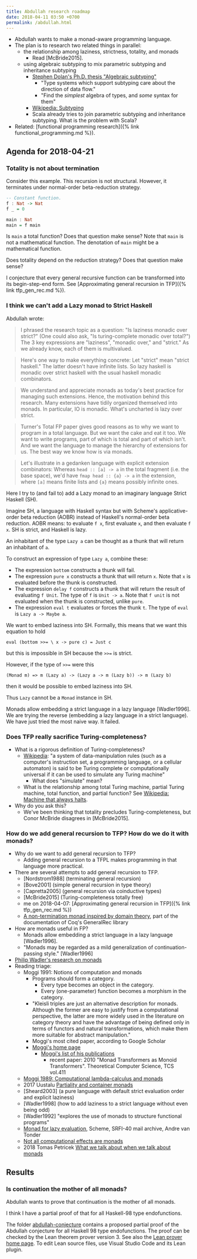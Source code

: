```yaml
---
title: Abdullah research roadmap
date: 2018-04-11 03:50 +0700
permalink: /abdullah.html
---
```


- Abdullah wants to make a monad-aware programming language.
- The plan is to research two related things in parallel:
    - the relationship among laziness, strictness, totality, and monads
        - Read [McBride2015].
    - using algebraic subtyping to mix parametric subtyping and inheritance subtyping
        - [Stephen Dolan's Ph.D. thesis "Algebraic subtyping"](https://www.cl.cam.ac.uk/~sd601/thesis.pdf)
            - "Type systems which support subtyping care about the direction of data flow."
            - "Find the *simplest* algebra of types, and *some* syntax for them"
        - [Wikipedia: Subtyping](https://en.wikipedia.org/wiki/Subtyping)
        - Scala already tries to join parametric subtyping and inheritance subtyping.
        What is the problem with Scala?
- Related: [functional programming research]({% link functional_programming.md %}).

## Agenda for 2018-04-21

### Totality is not about termination

Consider this example.
This recursion is not structural.
However, it terminates under normal-order beta-reduction strategy.

```haskell
-- Constant function.
f : Nat -> Nat
f _ = 0

main : Nat
main = f main
```

Is `main` a total function?
Does that question make sense?
Note that `main` is not a mathematical function.
The denotation of `main` might be a mathematical function.

Does totality depend on the reduction strategy?
Does that question make sense?

I conjecture that every general recursive function can be transformed into its begin-step-end form.
See [Approximating general recursion in TFP]({% link tfp_gen_rec.md %}).

### I think we can't add a Lazy monad to Strict Haskell

Abdullah wrote:

> I phrased the research topic as a question: "Is laziness monadic over strict?" (One could also ask, "Is turing-complete monadic over total?")
The 3 key expressions are "laziness", "monadic over," and "strict."
As we already know, each of them is multivalued.

> Here's one way to make everything concrete: Let "strict" mean "strict haskell."
The latter doesn't have infinite lists.
So lazy haskell is monadic over strict haskell with the usual haskell monadic combinators.

> We understand and appreciate monads as today's best practice for managing such extensions.
Hence, the motivation behind this research. Many extensions have tidily organized themselved into monads. In particular, IO is monadic. What's uncharted is lazy over strict.

> Turner's Total FP paper gives good reasons as to why we want to program in a total language. But we want the cake and eat it too. We want to write programs, part of which is total and part of which isn't. And we want the language to manage the hierarchy of extensions for us. The best way we know how is via monads.

> Let's illustrate in a gedanken language with explicit extension combinators: Whereas `head :: [a] -> a` in the total fragment (i.e. the base space), we'd have `fmap head :: {a} -> a` in the extension, where `[a]` means finite lists and `{a}` means possibly infinite ones.

Here I try to (and fail to) add a Lazy monad to an imaginary language Strict Haskell (SH).

Imagine SH, a language with Haskell syntax
but with Scheme's applicative-order beta reduction (AOBR) instead of Haskell's normal-order beta reduction.
AOBR means: to evaluate `f x`, first evaluate `x`, and then evaluate `f x`.
SH is strict, and Haskell is lazy.

An inhabitant of the type `Lazy a` can be thought as a thunk that will return an inhabitant of `a`.

To construct an expression of type `Lazy a`, combine these:
- The expression `bottom` constructs a thunk will fail.
- The expression `pure x` constructs a thunk that will return `x`.
Note that `x` is evaluated before the thunk is constructed.
- The expression `delay f` constructs a thunk that will return the result of evaluating `f Unit`.
The type of `f` is `Unit -> a`.
Note that `f unit` is not evaluated when the thunk is constructed,
unlike `pure`.
- The expression `eval t` evaluates or forces the thunk `t`.
The type of `eval` is `Lazy a -> Maybe a`.

We want to embed laziness into SH.
Formally, this means that we want this equation to hold

```
eval (bottom >>= \ x -> pure c) = Just c
```

but this is impossible in SH because the `>>=` is strict.

However, if the type of `>>=` were this

```
(Monad m) => m (Lazy a) -> (Lazy a -> m (Lazy b)) -> m (Lazy b)
````

then it would be possible to embed laziness into SH.

Thus `Lazy` cannot be a `Monad` instance in SH.

Monads allow embedding a strict language in a lazy language [Wadler1996].
We are trying the reverse (embedding a lazy language in a strict language).
We have just tried the most naive way.
It failed.

### Does TFP really sacrifice Turing-completeness?

- What is a rigorous definition of Turing-completeness?
    - [Wikipedia](https://en.wikipedia.org/wiki/Turing_completeness):
    "a system of data-manipulation rules (such as a computer's instruction set, a programming language, or a cellular automaton)
    is said to be Turing complete or computationally universal if it can be used to simulate any Turing machine"
        - What does "simulate" mean?
    - What is the relationship among total Turing machine, partial Turing machine, total function, and partial function?
    See [Wikipedia: Machine that always halts](https://en.wikipedia.org/wiki/Machine_that_always_halts).
- Why do you ask this?
    - We've been thinking that totality precludes Turing-completeness, but Conor McBride disagrees in [McBride2015].

### How do we add general recursion to TFP? How do we do it with monads?

- Why do we want to add general recursion to TFP?
    - Adding general recursion to a TFPL
    makes programming in that language more practical.
- There are several attempts to add general recursion to TFP.
    - [Nordstrom1988] (terminating general recursion)
    - [Bove2001] (simple general recursion in type theory)
    - [Capretta2005] (general recursion via coinductive types)
    - [McBride2015] (Turing-completeness totally free)
    - me on 2018-04-07: [Approximating general recursion in TFP]({% link tfp_gen_rec.md %})
    - [A non-termination monad inspired by domain theory](http://adam.chlipala.net/cpdt/html/GeneralRec.html),
    part of the documentation of Coq's GeneralRec library
- How are monads useful in FP?
    - Monads allow embedding a strict language in a lazy language [Wadler1996].
    - "Monads may be regarded as a mild generalization of continuation-passing style." [Wadler1996]
- [Philip Wadler's research on monads](http://homepages.inf.ed.ac.uk/wadler/topics/monads.html)
- Reading triage:
    - Moggi 1991: Notions of computation and monads
        - Programs should form a category.
            - Every type becomes an object in the category.
            - Every (one-parameter) function becomes a morphism in the category.
        - "Kleisli triples are just an alternative description for monads. Although
        the former are easy to justify from a computational perspective, the latter
        are more widely used in the literature on category theory and have the
        advantage of being defined only in terms of functors and natural transformations,
        which make them more suitable for abstract manipulation."
        - Moggi's most cited paper, according to Google Scholar
        - [Moggi's home page](https://www.disi.unige.it/person/MoggiE/)
            - [Moggi's list of his publications](https://www.disi.unige.it/person/MoggiE/publications.html)
                - recent paper: 2010 "Monad Transformers as Monoid Transformers". Theoretical Computer Science, TCS vol.411
    - [Moggi 1989: Computational lambda-calculus and monads](https://www.irif.fr/~mellies/mpri/mpri-ens/articles/moggi-computational-lambda-calculus-and-monads.pdf)
    - 2017 Uustalu [Partiality and container monads](https://www.semanticscholar.org/paper/Partiality-and-Container-Monads-Uustalu-Veltri/a45cabd8696232a985368e5b7f138fd21a7bff9f)
    - [Sheard2003] (a pure language with default strict evaluation order and explicit laziness)
    - [Wadler1998] (how to add laziness to a strict language without even being odd)
    - [Wadler1992] "explores the use of monads to structure functional programs"
    - [Monad for lazy evaluation](https://srfi.schemers.org/srfi-40/mail-archive/msg00059.html),
    Scheme, SRFI-40 mail archive, Andre van Tonder
    - [Not all computational effects are monads](http://math.andrej.com/2008/11/17/not-all-computational-effects-are-monads/)
    - 2018 Tomas Petricek [What we talk about when we talk about monads](https://arxiv.org/pdf/1803.10195.pdf)

## Results

### Is continuation the mother of all monads?

Abdullah wants to prove that continuation is the mother of all monads.

I think I have a partial proof of that for all Haskell-98 type endofunctions.

The folder [abdullah-conjecture](https://github.com/Lambda-Jakarta/research/tree/master/abdullah-conjecture)
contains a proposed partial proof of the Abdullah conjecture for all Haskell 98 type endofunctions.
The proof can be checked by the Lean theorem prover version 3.
See also the [Lean prover home page](https://leanprover.github.io/).
To edit Lean source files, use Visual Studio Code and its Lean plugin.
